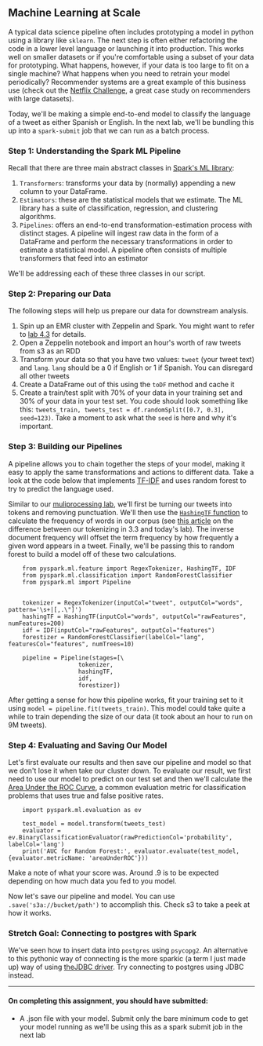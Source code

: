 Machine Learning at Scale
---------

A typical data science pipeline often includes prototyping a model in python using a library like `sklearn`.  The next step is often either refactoring the code in a lower level language or launching it into production.  This works well on smaller datasets or if you're comfortable using a subset of your data for prototyping.  What happens, however, if your data is too large to fit on a single machine?  What happens when you need to retrain your model periodically?  Recommender systems are a great example of this business use (check out the [Netflix Challenge](http://www.netflixprize.com/), a great case study on recommenders with large datasets).

Today, we'll be making a simple end-to-end model to classify the language of a tweet as either Spanish or English.  In the next lab, we'll be bundling this up into a `spark-submit` job that we can run as a batch process.

### Step 1: Understanding the Spark ML Pipeline

Recall that there are three main abstract classes in [Spark's ML library](http://spark.apache.org/docs/latest/api/python/pyspark.ml.html):

1. `Transformers`: transforms your data by (normally) appending a new column to your DataFrame.
2. `Estimators`: these are the statistical models that we estimate.  The ML library has a suite of classification, regression, and clustering algorithms.
3. `Pipelines`: offers an end-to-end transformation-estimation process with distinct stages.  A pipeline will ingest raw data in the form of a DataFrame and perform the necessary transformations in order to estimate a statistical model.  A pipeline often consists of multiple transformers that feed into an estimator

We'll be addressing each of these three classes in our script.

### Step 2: Preparing our Data

The following steps will help us prepare our data for downstream analysis.

1. Spin up an EMR cluster with Zeppelin and Spark.  You might want to refer to [lab 4.3](4.3%20-%20Spark%20Overview/lab) for details.
2. Open a Zeppelin notebook and import an hour's worth of raw tweets from s3 as an RDD
3. Transform your data so that you have two values: `tweet` (your tweet text) and `lang`.  `lang` should be a 0 if English or 1 if Spanish.  You can disregard all other tweets
4. Create a DataFrame out of this using the `toDF` method and cache it
5. Create a train/test split with 70% of your data in your training set and 30% of your data in your test set.  You code should look something like this: `tweets_train, tweets_test = df.randomSplit([0.7, 0.3], seed=123)`.  Take a moment to ask what the `seed` is here and why it's important.

### Step 3: Building our Pipelines

A pipeline allows you to chain together the steps of your model, making it easy to apply the same transformations and actions to different data.  Take a look at the code below that implements [TF-IDF](https://en.wikipedia.org/wiki/Tf%E2%80%93idf) and uses random forest to try to predict the language used.

Similar to our [muliprocessing lab](3.3%20-%20Multiprocessing/lab/README.md), we'll first be turning our tweets into tokens and removing punctuation.  We'll then use the [`HashingTF` function](http://spark.apache.org/docs/latest/api/python/pyspark.ml.html?highlight=hashingtf#pyspark.ml.feature.HashingTF) to calculate the frequency of words in our corpus (see [this article](https://en.wikipedia.org/wiki/Feature_hashing) on the difference between our tokenizing in 3.3 and today's lab).  The inverse document frequency will offset the term frequency by how frequently a given word appears in a tweet.  Finally, we'll be passing this to random forest to build a model off of these two calculations.

        from pyspark.ml.feature import RegexTokenizer, HashingTF, IDF
        from pyspark.ml.classification import RandomForestClassifier
        from pyspark.ml import Pipeline


        tokenizer = RegexTokenizer(inputCol="tweet", outputCol="words", pattern='\s+|[,.\"]')
        hashingTF = HashingTF(inputCol="words", outputCol="rawFeatures", numFeatures=200)
        idf = IDF(inputCol="rawFeatures", outputCol="features")
        forestizer = RandomForestClassifier(labelCol="lang", featuresCol="features", numTrees=10)

        pipeline = Pipeline(stages=[\
                        tokenizer,
                        hashingTF,
                        idf,
                        forestizer])

After getting a sense for how this pipeline works, fit your training set to it using `model = pipeline.fit(tweets_train)`.  This model could take quite a while to train depending the size of our data (it took about an hour to run on 9M tweets).

### Step 4: Evaluating and Saving Our Model

Let's first evaluate our results and then save our pipeline and model so that we don't lose it when take our cluster down.  To evaluate our result, we first need to use our model to predict on our test set and then we'll calculate the [Area Under the ROC Curve](https://en.wikipedia.org/wiki/Receiver_operating_characteristic), a common evaluation metric for classification problems that uses true and false positive rates.

        import pyspark.ml.evaluation as ev

        test_model = model.transform(tweets_test)
        evaluator = ev.BinaryClassificationEvaluator(rawPredictionCol='probability', labelCol='lang')
        print('AUC for Random Forest:', evaluator.evaluate(test_model, {evaluator.metricName: 'areaUnderROC'}))

Make a note of what your score was.  Around .9 is to be expected depending on how much data you fed to you model.

Now let's save our pipeline and model.  You can use `.save('s3a://bucket/path')` to accomplish this.  Check s3 to take a peek at how it works.


### Stretch Goal: Connecting to postgres with Spark

We've seen how to insert data into `postgres` using `psycopg2`.  An alternative to this pythonic way of connecting is the more sparkic (a term I just made up) way of using [theJDBC driver](https://github.com/apache/zeppelin/blob/master/docs/interpreter/jdbc.md).  Try connecting to postgres using JDBC instead.   

----

#### On completing this assignment, you should have submitted:

- A .json file with your model.  Submit only the bare minimum code to get your model running as we'll be using this as a spark submit job in the next lab
